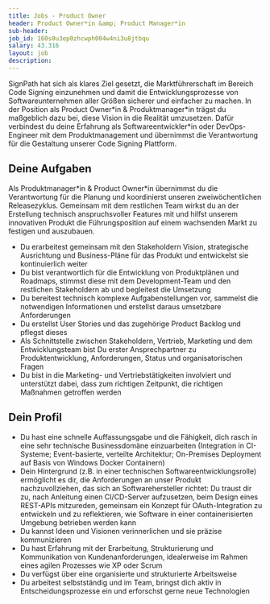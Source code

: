 ```yaml
---
title: Jobs - Product Owner
header: Product Owner*in &amp; Product Manager*in
sub-header: 
job_id: 160s0u3ep0zhcwph004w4ni3u8jtbqu
salary: 43.316
layout: job
description:
---
```


SignPath hat sich als klares Ziel gesetzt, die Marktführerschaft im Bereich Code Signing einzunehmen und damit die Entwicklungsprozesse von Softwareunternehmen aller Größen sicherer und einfacher zu machen. In der Position als Product Owner\*in &amp; Produktmanager\*in trägst du maßgeblich dazu bei, diese Vision in die Realität umzusetzen. Dafür verbindest du deine Erfahrung als Softwareentwickler\*in oder DevOps-Engineer mit dem Produktmanagement und übernimmst die Verantwortung für die Gestaltung unserer Code Signing Plattform. 

## Deine Aufgaben

Als Produktmanager\*in & Product Owner\*in übernimmst du die Verantwortung für die Planung und koordinierst unseren zweiwöchentlichen Releasezyklus. Gemeinsam mit dem restlichen Team wirkst du an der Erstellung technisch anspruchsvoller Features mit und hilfst unserem innovativen Produkt die Führungsposition auf einem wachsenden Markt zu festigen und auszubauen.

* Du erarbeitest gemeinsam mit den Stakeholdern Vision, strategische Ausrichtung und Business-Pläne für das Produkt und entwickelst sie kontinuierlich weiter
* Du bist verantwortlich für die Entwicklung von Produktplänen und Roadmaps, stimmst diese mit dem Development-Team und den restlichen Stakeholdern ab und begleitest die Umsetzung
* Du bereitest technisch komplexe Aufgabenstellungen vor, sammelst die notwendigen Informationen und erstellst daraus umsetzbare Anforderungen
* Du erstellst User Stories und das zugehörige Product Backlog und pflegst dieses
* Als Schnittstelle zwischen Stakeholdern, Vertrieb, Marketing und dem Entwicklungsteam bist Du erster Ansprechpartner zu Produktentwicklung, Anforderungen, Status und organisatorischen Fragen
* Du bist in die Marketing- und Vertriebstätigkeiten involviert und unterstützt dabei, dass zum richtigen Zeitpunkt, die richtigen Maßnahmen getroffen werden

## Dein Profil

* Du hast eine schnelle Auffassungsgabe und die Fähigkeit, dich rasch in eine sehr technische Businessdomäne einzuarbeiten (Integration in CI-Systeme; Event-basierte, verteilte Architektur; On-Premises Deployment auf Basis von Windows Docker Containern)
* Dein Hintergrund (z.B. in einer technischen Softwareentwicklungsrolle) ermöglicht es dir, die Anforderungen an unser Produkt nachzuvollziehen, das sich an Softwarehersteller richtet: Du traust dir zu, nach Anleitung einen CI/CD-Server aufzusetzen, beim Design eines REST-APIs mitzureden, gemeinsam ein Konzept für OAuth-Integration zu entwickeln und zu reflektieren, wie Software in einer containerisierten Umgebung betrieben werden kann
* Du kannst Ideen und Visionen verinnerlichen und sie präzise kommunizieren
* Du hast Erfahrung mit der Erarbeitung, Strukturierung und Kommunikation von Kundenanforderungen, idealerweise im Rahmen eines agilen Prozesses wie XP oder Scrum
* Du verfügst über eine organisierte und strukturierte Arbeitsweise
* Du arbeitest selbstständig und im Team, bringst dich aktiv in Entscheidungsprozesse ein und erforschst gerne neue Technologien
